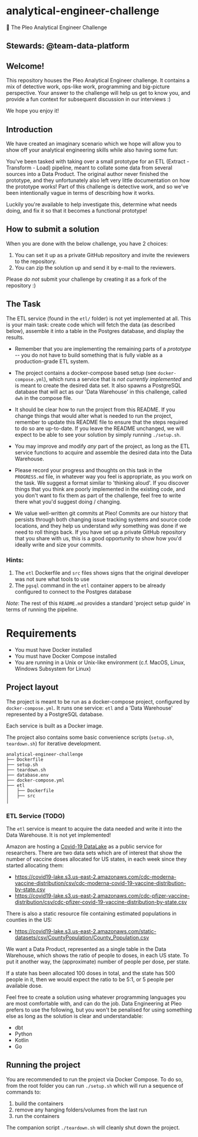 # analytical-engineer-challenge
🚀 The Pleo Analytical Engineer Challenge


## Stewards: @team-data-platform

## Welcome!
This repository houses the Pleo Analytical Engineer challenge. It contains a mix of detective work, ops-like work, programming and big-picture perspective. Your answer to the challenge will help us get to know you, and provide a fun context for subsequent discussion in our interviews :)

We hope you enjoy it!

## Introduction
We have created an imaginary scenario which we hope will allow you to show off your analytical engineering skills while also having some fun:

You've been tasked with taking over a small prototype for an ETL (Extract - Transform - Load) pipeline, meant to collate some data from several sources into a Data Product. The original author never finished the prototype, and they unfortunately also left very little documentation on how the prototype works! Part of this challenge is detective work, and so we've been intentionally vague in terms of describing how it works.

Luckily you're available to help investigate this, determine what needs doing, and fix it so that it becomes a functional prototype! 

## How to submit a solution

When you are done with the below challenge, you have 2 choices:

1. You can set it up as a private GitHub repository and invite the reviewers to the repository.
1. You can zip the solution up and send it by e-mail to the reviewers.

Please *do not* submit your challenge by creating it as a fork of the repository :)

## The Task

The ETL service (found in the `etl/` folder) is not yet implemented at all. This is your main task: create code which will fetch the data (as described below), assemble it into a table in the Postgres database, and display the results.


- Remember that you are implementing the remaining parts of a _prototype_ -- you do not have to build something that is fully viable as a production-grade ETL system.

- The project contains a docker-compose based setup (see `docker-compose.yml`), which runs a service that is _not currently implemented_ and is meant to create the desired data set. It also spawns a PostgreSQL database that will act as our 'Data Warehouse' in this challenge, called `dwh` in the compose file.

- It should be clear how to run the project from this README. If you change things that would alter what is needed to run the project, remember to update this README file to ensure that the steps required to do so are up-to-date. If you leave the README unchanged, we will expect to be able to see your solution by simply running `./setup.sh`.

- You may improve and modify *any* part of the project, as long as the ETL service functions to acquire and assemble the desired data into the Data Warehouse.

- Please record your progress and thoughts on this task in the `PROGRESS.md` file, in whatever way you feel is appropriate, as you work on the task. We suggest a format similar to 'thinking aloud'. If you discover things that you think are poorly implemented in the existing code, and you don't want to fix them as part of the challenge, feel free to write there what you'd suggest doing / changing.

- We value well-written git commits at Pleo! Commits are our history that persists through both changing issue tracking systems and source code locations, and they help us understand _why_ something was done if we need to roll things back. If you have set up a private GitHub repository that you share with us, this is a good opportunity to show how you'd ideally write and size your commits.

### Hints:

1. The `etl` Dockerfile and `src` files shows signs that the original developer was not sure what tools to use
2. The `pgsql` command in the `etl` container appers to be already configured to connect to the Postgres database

*Note*: The rest of this `README.md` provides a standard 'project setup guide' in terms of running the pipeline.

# Requirements

- You must have Docker installed
- You must have Docker Compose installed
- You are running in a Unix or Unix-like environment (c.f. MacOS, Linux, Windows Subsystem for Linux)

## Project layout

The project is meant to be run as a docker-compose project, configured by `docker-compose.yml`. It runs one service: `etl` and a 'Data Warehouse' represented by a PostgreSQL database.

Each service is built as a Docker image. 

The project also contains some basic convenience scripts (`setup.sh`, `teardown.sh`) for iterative development. 

```
analytical-engineer-challenge
├── Dockerfile
├── setup.sh
├── teardown.sh
├── database.env
├── docker-compose.yml
├── etl
│   ├── Dockerfile
│   ├── src
│
```

### ETL Service (TODO)
The `etl` service is meant to acquire the data needed and write it into the Data Warehouse. It is not yet implemented!

Amazon are hosting a [Covid-19 DataLake](https://aws.amazon.com/blogs/big-data/a-public-data-lake-for-analysis-of-covid-19-data/) as a public service for researchers. There are two data sets which are of interest that show the number of vaccine doses allocated for US states, in each week since they started allocating them:

 - https://covid19-lake.s3.us-east-2.amazonaws.com/cdc-moderna-vaccine-distribution/csv/cdc-moderna-covid-19-vaccine-distribution-by-state.csv
 - https://covid19-lake.s3.us-east-2.amazonaws.com/cdc-pfizer-vaccine-distribution/csv/cdc-pfizer-covid-19-vaccine-distribution-by-state.csv

There is also a static resource file containing estimated populations in counties in the US:

 - https://covid19-lake.s3.us-east-2.amazonaws.com/static-datasets/csv/CountyPopulation/County_Population.csv

We want a Data Product, represented as a single table in the Data Warehouse, which shows the ratio of people to doses, in each US state. To put it another way, the (approximate) number of people per dose, per state.

If a state has been allocated 100 doses in total, and the state has 500 people in it, then we would expect the ratio to be 5:1, or 5 people per available dose.

Feel free to create a solution using whatever programming languages you are most comfortable with, and can do the job. Data Engineering at Pleo prefers to use the following, but you won't be penalised for using something else as long as the solution is clear and understandable:

 - dbt
 - Python
 - Kotlin
 - Go

## Running the project

You are recommended to run the project via Docker Compose. To do so, from the root folder you can run `./setup.sh` which will run a sequence of commands to:

1. build the containers
2. remove any hanging folders/volumes from the last run
3. run the containers

The companion script `./teardown.sh` will cleanly shut down the project.
